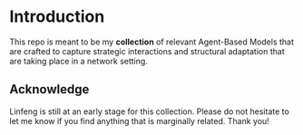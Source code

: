 # Introduction
This repo is meant to be my **collection** of relevant Agent-Based Models that are
crafted to capture strategic interactions and structural adaptation that are
taking place in a network setting.

## Acknowledge
Linfeng is still at an early stage for this collection. Please do not hesitate
to let me know if you find anything that is marginally related. Thank you!
